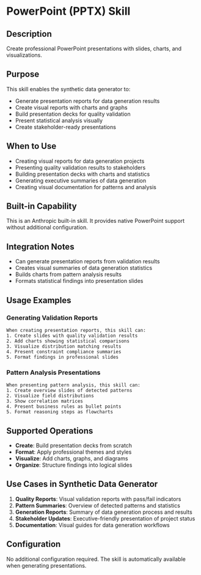 # PowerPoint (PPTX) Skill

## Description
Create professional PowerPoint presentations with slides, charts, and visualizations.

## Purpose
This skill enables the synthetic data generator to:
- Generate presentation reports for data generation results
- Create visual reports with charts and graphs
- Build presentation decks for quality validation
- Present statistical analysis visually
- Create stakeholder-ready presentations

## When to Use
- Creating visual reports for data generation projects
- Presenting quality validation results to stakeholders
- Building presentation decks with charts and statistics
- Generating executive summaries of data generation
- Creating visual documentation for patterns and analysis

## Built-in Capability
This is an Anthropic built-in skill. It provides native PowerPoint support without additional configuration.

## Integration Notes
- Can generate presentation reports from validation results
- Creates visual summaries of data generation statistics
- Builds charts from pattern analysis results
- Formats statistical findings into presentation slides

## Usage Examples

### Generating Validation Reports
```
When creating presentation reports, this skill can:
1. Create slides with quality validation results
2. Add charts showing statistical comparisons
3. Visualize distribution matching results
4. Present constraint compliance summaries
5. Format findings in professional slides
```

### Pattern Analysis Presentations
```
When presenting pattern analysis, this skill can:
1. Create overview slides of detected patterns
2. Visualize field distributions
3. Show correlation matrices
4. Present business rules as bullet points
5. Format reasoning steps as flowcharts
```

## Supported Operations
- **Create**: Build presentation decks from scratch
- **Format**: Apply professional themes and styles
- **Visualize**: Add charts, graphs, and diagrams
- **Organize**: Structure findings into logical slides

## Use Cases in Synthetic Data Generator
1. **Quality Reports**: Visual validation reports with pass/fail indicators
2. **Pattern Summaries**: Overview of detected patterns and statistics
3. **Generation Reports**: Summary of data generation process and results
4. **Stakeholder Updates**: Executive-friendly presentation of project status
5. **Documentation**: Visual guides for data generation workflows

## Configuration
No additional configuration required. The skill is automatically available when generating presentations.
